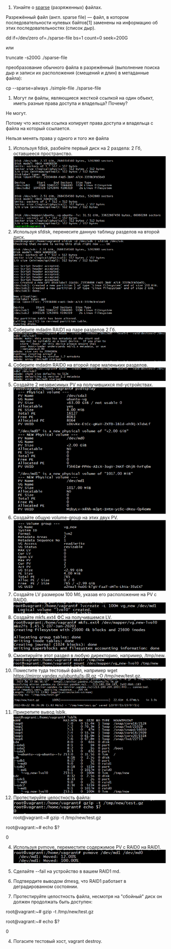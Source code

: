 
1. Узнайте о [sparse](https://ru.wikipedia.org/wiki/%D0%A0%D0%B0%D0%B7%D1%80%D0%B5%D0%B6%D1%91%D0%BD%D0%BD%D1%8B%D0%B9_%D1%84%D0%B0%D0%B9%D0%BB) (разряженных) файлах.

Разрежённый файл (англ. sparse file) — файл, в котором последовательности нулевых байтов[1] заменены на информацию об этих последовательностях (список дыр).

dd if=/dev/zero of=./sparse-file bs=1 count=0 seek=200G

или

truncate -s200G ./sparse-file

преобразование обычного файла в разрежённый (выполнение поиска дыр и записи их расположения (смещений и длин) в метаданные файла):

cp --sparse=always ./simple-file ./sparse-file

1. Могут ли файлы, являющиеся жесткой ссылкой на один объект, иметь разные права доступа и владельца? Почему?

Не могут.

Потому что жесткая ссылка копирует права доступа и владельца с файла на который ссылается. 

Нельзя менять права у одного и того же файла


1. Используя fdisk, разбейте первый диск на 2 раздела: 2 Гб, оставшееся пространство.
![](Screenshot_3.png)
2. Используя sfdisk, перенесите данную таблицу разделов на второй диск.
![](Screenshot_1.png)
3. Соберите mdadm RAID1 на паре разделов 2 Гб.
![](Screenshot_7.png)
4. Соберите mdadm RAID0 на второй паре маленьких разделов.
![](Screenshot_6.png)
5. Создайте 2 независимых PV на получившихся md-устройствах.
![](Screenshot_8.png)
6. Создайте общую volume-group на этих двух PV.
![](Screenshot_10.png)
7. Создайте LV размером 100 Мб, указав его расположение на PV с RAID0.
![](Screenshot_11.png)
8. Создайте mkfs.ext4 ФС на получившемся LV.
![](Screenshot_12.png)
9. Смонтируйте этот раздел в любую директорию, например, /tmp/new.
![](Screenshot_13.png)
10. Поместите туда тестовый файл, например wget https://mirror.yandex.ru/ubuntu/ls-lR.gz -O /tmp/new/test.gz.
![](Screenshot_14.png)
11. Прикрепите вывод lsblk.
![](Screenshot_15.png)
12. Протестируйте целостность файла:
![](Screenshot_16.png)
root@vagrant:~# gzip -t /tmp/new/test.gz

root@vagrant:~# echo $?

0

4. Используя pvmove, переместите содержимое PV с RAID0 на RAID1.
![](Screenshot_17.png)
4. Сделайте --fail на устройство в вашем RAID1 md.

4. Подтвердите выводом dmesg, что RAID1 работает в деградированном состоянии.

4. Протестируйте целостность файла, несмотря на "сбойный" диск он должен продолжать быть доступен:

root@vagrant:~# gzip -t /tmp/new/test.gz

root@vagrant:~# echo $?

0

4. Погасите тестовый хост, vagrant destroy.


